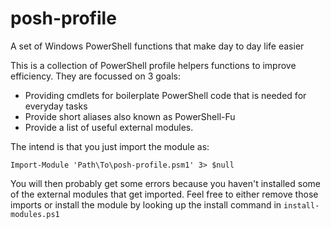 # posh-profile
A set of Windows PowerShell functions that make day to day life easier

This is a collection of PowerShell profile helpers functions to improve efficiency.
They are focussed on 3 goals:
- Providing cmdlets for boilerplate PowerShell code that is needed for everyday tasks
- Provide short aliases also known as PowerShell-Fu
- Provide a list of useful external modules.

The intend is that you just import the module as:
```
Import-Module 'Path\To\posh-profile.psm1' 3> $null
```
You will then probably get some errors because you haven't installed some of the external modules that get imported. Feel free to either remove those imports or install the module by looking up the install command in `install-modules.ps1`
